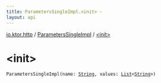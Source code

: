 ```yaml
---
title: ParametersSingleImpl.<init> - 
layout: api
---
```


<div class='api-docs-breadcrumbs'><a href="../index.html">io.ktor.http</a> / <a href="index.html">ParametersSingleImpl</a> / <a href="./-init-.html">&lt;init&gt;</a></div>

# &lt;init&gt;

<div class="signature"><code><span class="identifier">ParametersSingleImpl</span><span class="symbol">(</span><span class="parameterName" id="io.ktor.http.ParametersSingleImpl$<init>(kotlin.String, kotlin.collections.List((kotlin.String)))/name">name</span><span class="symbol">:</span>&nbsp;<a href="https://kotlinlang.org/api/latest/jvm/stdlib/kotlin/-string/index.html"><span class="identifier">String</span></a><span class="symbol">, </span><span class="parameterName" id="io.ktor.http.ParametersSingleImpl$<init>(kotlin.String, kotlin.collections.List((kotlin.String)))/values">values</span><span class="symbol">:</span>&nbsp;<a href="https://kotlinlang.org/api/latest/jvm/stdlib/kotlin.collections/-list/index.html"><span class="identifier">List</span></a><span class="symbol">&lt;</span><a href="https://kotlinlang.org/api/latest/jvm/stdlib/kotlin/-string/index.html"><span class="identifier">String</span></a><span class="symbol">&gt;</span><span class="symbol">)</span></code></div>
